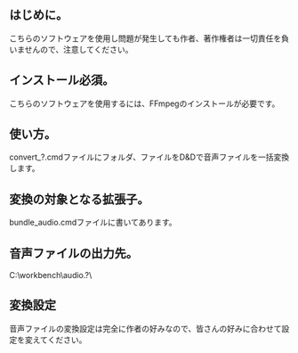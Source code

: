## はじめに。
こちらのソフトウェアを使用し問題が発生しても作者、著作権者は一切責任を負いませんので、注意してください。
## インストール必須。
こちらのソフトウェアを使用するには、FFmpegのインストールが必要です。
## 使い方。
convert_?.cmdファイルにフォルダ、ファイルをD&Dで音声ファイルを一括変換します。
## 変換の対象となる拡張子。
bundle_audio.cmdファイルに書いてあります。
## 音声ファイルの出力先。
C:\workbench\audio\.?\
## 変換設定
音声ファイルの変換設定は完全に作者の好みなので、皆さんの好みに合わせて設定を変えてください。
